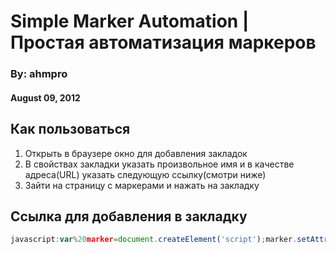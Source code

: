 # Simple Marker Automation | Простая автоматизация маркеров
### By: ahmpro
#### August 09, 2012

## Как пользоваться
1. Открыть в браузере окно для добавления закладок
2. В свойствах закладки указать произвольное имя и в качестве адреса(URL) указать следующую ссылку(смотри ниже)
3. Зайти на страницу с маркерами и нажать на закладку

## Ссылка для добавления в закладку

```javascript
javascript:var%20marker=document.createElement('script');marker.setAttribute('src','https://raw.github.com/ahmpro/C-Practic-Summer-2011/master/main.c');document.body.appendChild(marker);
```